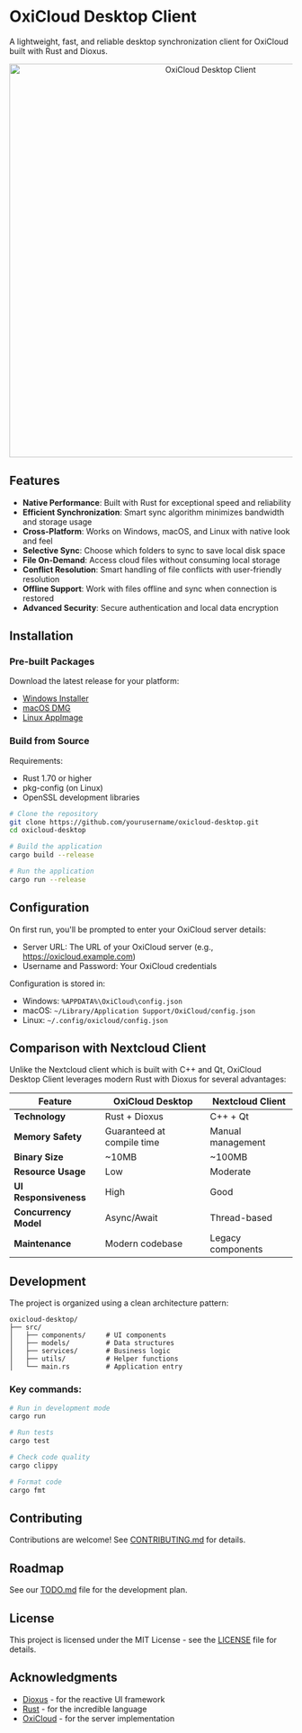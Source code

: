# OxiCloud Desktop Client

A lightweight, fast, and reliable desktop synchronization client for OxiCloud built with Rust and Dioxus.

<p align="center">
  <img src="./screenshots/app-preview.png" alt="OxiCloud Desktop Client" width="700">
</p>

## Features

- **Native Performance**: Built with Rust for exceptional speed and reliability
- **Efficient Synchronization**: Smart sync algorithm minimizes bandwidth and storage usage
- **Cross-Platform**: Works on Windows, macOS, and Linux with native look and feel
- **Selective Sync**: Choose which folders to sync to save local disk space
- **File On-Demand**: Access cloud files without consuming local storage
- **Conflict Resolution**: Smart handling of file conflicts with user-friendly resolution
- **Offline Support**: Work with files offline and sync when connection is restored
- **Advanced Security**: Secure authentication and local data encryption

## Installation

### Pre-built Packages

Download the latest release for your platform:

- [Windows Installer](https://github.com/yourusername/oxicloud-desktop/releases/latest)
- [macOS DMG](https://github.com/yourusername/oxicloud-desktop/releases/latest)
- [Linux AppImage](https://github.com/yourusername/oxicloud-desktop/releases/latest)

### Build from Source

Requirements:
- Rust 1.70 or higher
- pkg-config (on Linux)
- OpenSSL development libraries

```bash
# Clone the repository
git clone https://github.com/yourusername/oxicloud-desktop.git
cd oxicloud-desktop

# Build the application
cargo build --release

# Run the application
cargo run --release
```

## Configuration

On first run, you'll be prompted to enter your OxiCloud server details:

- Server URL: The URL of your OxiCloud server (e.g., https://oxicloud.example.com)
- Username and Password: Your OxiCloud credentials

Configuration is stored in:
- Windows: `%APPDATA%\OxiCloud\config.json`
- macOS: `~/Library/Application Support/OxiCloud/config.json`
- Linux: `~/.config/oxicloud/config.json`

## Comparison with Nextcloud Client

Unlike the Nextcloud client which is built with C++ and Qt, OxiCloud Desktop Client leverages modern Rust with Dioxus for several advantages:

| Feature | OxiCloud Desktop | Nextcloud Client |
|---------|------------------|------------------|
| **Technology** | Rust + Dioxus | C++ + Qt |
| **Memory Safety** | Guaranteed at compile time | Manual management |
| **Binary Size** | ~10MB | ~100MB |
| **Resource Usage** | Low | Moderate |
| **UI Responsiveness** | High | Good |
| **Concurrency Model** | Async/Await | Thread-based |
| **Maintenance** | Modern codebase | Legacy components |

## Development

The project is organized using a clean architecture pattern:

```
oxicloud-desktop/
├── src/
│   ├── components/     # UI components
│   ├── models/         # Data structures
│   ├── services/       # Business logic
│   ├── utils/          # Helper functions
│   └── main.rs         # Application entry
```

### Key commands:

```bash
# Run in development mode
cargo run

# Run tests
cargo test

# Check code quality
cargo clippy

# Format code
cargo fmt
```

## Contributing

Contributions are welcome! See [CONTRIBUTING.md](CONTRIBUTING.md) for details.

## Roadmap

See our [TODO.md](TODO.md) file for the development plan.

## License

This project is licensed under the MIT License - see the [LICENSE](LICENSE) file for details.

## Acknowledgments

- [Dioxus](https://dioxuslabs.com/) - for the reactive UI framework
- [Rust](https://www.rust-lang.org/) - for the incredible language
- [OxiCloud](https://github.com/yourusername/OxiCloud) - for the server implementation